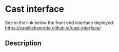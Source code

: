 # Cast interface
See in the link below the front end interface deployed:
https://camillehenrotte.github.io/cast-interface/

## Description

